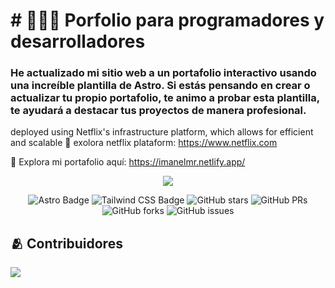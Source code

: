 # # 👨🏻‍💻 Porfolio para programadores y desarrolladores
### He actualizado mi sitio web a un portafolio interactivo usando una increíble plantilla de Astro. Si estás pensando en crear o actualizar tu propio portafolio, te animo a probar esta plantilla, te ayudará a destacar tus proyectos de manera profesional.

deployed using Netflix's infrastructure platform, which allows for efficient and scalable
🔗 exolora netflix plataform:
https://www.netflix.com

🔗 Explora mi portafolio aquí: https://imanelmr.netlify.app/


<div align="center">
<a href="https://porfolio.dev/">
<img src="./public/porfolio.webp">
</a>
<p></p>
</div>

<div align="center">

![Astro Badge](https://img.shields.io/badge/Astro-FF3E00?logo=astro&logoColor=fff&style=flat)
![Tailwind CSS Badge](https://img.shields.io/badge/Tailwind%20CSS-06B6D4?logo=tailwindcss&logoColor=fff&style=flat)
![GitHub stars](https://img.shields.io/github/stars/midudev/porfolio.dev)
![GitHub PRs](https://img.shields.io/github/issues-pr/midudev/porfolio.dev)
![GitHub forks](https://img.shields.io/github/forks/midudev/porfolio.dev)
![GitHub issues](https://img.shields.io/github/issues/midudev/porfolio.dev)

</div>

## 🫂 Contribuidores

<a href="https://github.com/midudev/porfolio.dev/graphs/contributors">
  <img src="https://contrib.rocks/image?repo=midudev/porfolio.dev" />
</a>

<p></p>
